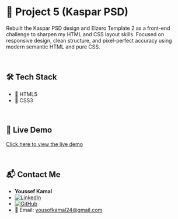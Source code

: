 # 🚀 Project 5 (Kaspar PSD)

Rebuilt the Kaspar PSD design and Elzero Template 2 as a front-end challenge to sharpen my HTML and CSS layout skills. Focused on responsive design, clean structure, and pixel-perfect accuracy using modern semantic HTML and pure CSS.

<br/>

## 🛠️ Tech Stack

- 🔷 HTML5
- 🎨 CSS3

<br/>

## 🚀 Live Demo
[Click here to view the live demo](https://yousof27.github.io/Project5/)

<br/>

## 📬 Contact Me

- **Youssef Kamal**
- [![LinkedIn](https://img.shields.io/badge/LinkedIn-blue?style=flat&logo=linkedin&logoColor=white)](https://www.linkedin.com/in/youssef-kamal-1-front-end-dev)
- [![GitHub](https://img.shields.io/badge/GitHub-000?style=flat&logo=github&logoColor=white)](https://github.com/Yousof27)
- 📧 Email: yousofkamal24@gmail.com
